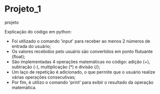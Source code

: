 # Projeto_1
 projeto

Explicação do código em python:
- Foi utilizado o comando 'input' para receber ao menos 2 números de entrada do usuário;
- Os valores recebidos pelo usuário são convertidos em ponto flutuante (float);
- São implementadas 4 operações matemáticas no código: adição (+), subtração (-), multiplicação (*) e divisão (/);
- Um laço de repetição é adicionado, o que permite que o usuário realize várias operações consecutivas;
- Por fim, é utilizo o comando 'print' para exibir o resultado da operação matemática.
